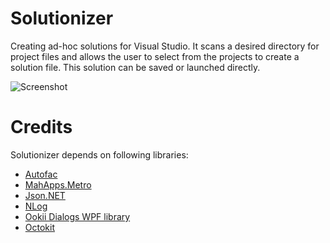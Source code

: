 # Solutionizer

Creating ad-hoc solutions for Visual Studio. It scans a desired directory for project files and allows the user to select from the 
projects to create a solution file. This solution can be saved or launched directly.

![Screenshot](https://github.com/thoemmi/Solutionizer/raw/master/images/screenshot.png)

# Credits

Solutionizer depends on following libraries:

- [Autofac](http://autofac.org/)
- [MahApps.Metro](http://mahapps.com/MahApps.Metro/)
- [Json.NET](http://james.newtonking.com/projects/json-net.aspx)
- [NLog](http://nlog-project.org/)
- [Ookii Dialogs WPF library](http://www.ookii.org/software/dialogs/)
- [Octokit](https://github.com/octokit/octokit.net)
